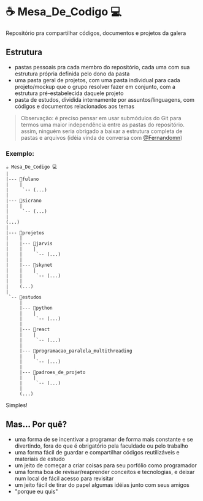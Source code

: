 # :coffee: Mesa_De_Codigo :computer:
Repositório pra compartilhar códigos, documentos e projetos da galera

## Estrutura

* pastas pessoais pra cada membro do repositório, cada uma com sua estrutura própria definida pelo dono da pasta
* uma pasta geral de projetos, com uma pasta individual para cada projeto/mockup que o grupo resolver fazer em conjunto, com a estrutura pré-estabelecida daquele projeto
* pasta de estudos, dividida internamente por assuntos/linguagens, com códigos e documentos relacionados aos temas

> Observação: é preciso pensar em usar submódulos do Git para termos uma maior independência entre as pastas do repositório. assim, ninguém seria obrigado a baixar a estrutura completa de pastas e arquivos (idéia vinda de conversa com [@Fernandomn](https://github.com/Fernandomn))

### Exemplo:

```
☕️ Mesa_De_Codigo 💻
|
|--- 📁fulano
|    |
|     `-- (...)
|
|--- 📁sicrano
|    |
|     `-- (...)
|
(...)
|
|--- 📁projetos
|    |
|    |--- 📁jarvis
|    |    |
|    |     `-- (...)
|    |
|    |--- 📁skynet
|    |    |
|    |     `-- (...)
|    |
|    (...)
|
 `-- 📁estudos
     |
     |--- 📁python
     |    |
     |     `-- (...)
     |
     |--- 📁react
     |    |
     |     `-- (...)
     |
     |--- 📁programacao_paralela_multithreading
     |    |
     |     `-- (...)
     |
     |--- 📁padroes_de_projeto
     |    |
     |     `-- (...)
     |
     (...)
 ```
 Simples!

 ## Mas... Por quê?

 * uma forma de se incentivar a programar de forma mais constante e se divertindo, fora do que é obrigatório pela faculdade ou pelo trabalho
 * uma forma fácil de guardar e compartilhar códigos reutilizáveis e materiais de estudo
 * um jeito de começar a criar coisas para seu porfólio como programador
 * uma forma boa de revisar/reaprender conceitos e tecnologias, e deixar num local de fácil acesso para revisitar
 * um jeito fácil de tirar do papel algumas idéias junto com seus amigos
 * "porque eu quis"
